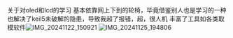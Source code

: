 关于对oled和lcd的学习
基本依靠网上下到的轮椅，毕竟借鉴别人也是学习的一种
也解决了keil5未破解的隐患，导致我超了报错，超，很人机
丰富了工具如各类取模软件![IMG_20241122_150921](https://github.com/user-attachments/assets/84a5e6bc-542f-4213-8520-65ab1c1335e6)
![IMG_20241125_194806](https://github.com/user-attachments/assets/a6653f7a-4738-46f6-8b20-48988f578afe)
